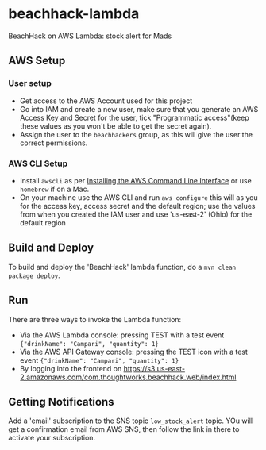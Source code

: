 # beachhack-lambda
BeachHack on AWS Lambda: stock alert for Mads

## AWS Setup

### User setup
* Get access to the AWS Account used for this project
* Go into IAM and create a new user, make sure that you generate an AWS Access Key and Secret for the user, tick "Programmatic access"(keep these values as you won't be able to get the secret again).
* Assign the user to the `beachhackers` group, as this will give the user the correct permissions.

### AWS CLI Setup
* Install `awscli` as per [Installing the AWS Command Line Interface](http://docs.aws.amazon.com/cli/latest/userguide/installing.html) or use `homebrew` if on a Mac.
* On your machine use the AWS CLI and run `aws configure` this will as you for the access key, access secret and the default region; use the values from when you created the IAM user and use 'us-east-2' (Ohio) for the default region

## Build and Deploy
To build and deploy the 'BeachHack' lambda function, do a ```mvn clean package deploy```.

## Run
There are three ways to invoke the Lambda function:
* Via the AWS Lambda console: pressing TEST with a test event ```{"drinkName": "Campari", "quantity": 1}```
* Via the AWS API Gateway console: pressing the TEST icon with a test event ```{"drinkName": "Campari", "quantity": 1}```
* By logging into the frontend on https://s3.us-east-2.amazonaws.com/com.thoughtworks.beachhack.web/index.html

## Getting Notifications
Add a 'email' subscription to the SNS topic ```low_stock_alert``` topic. YOu will get a confirmation email from AWS SNS, then follow the link in there to activate your subscription.
                                                                